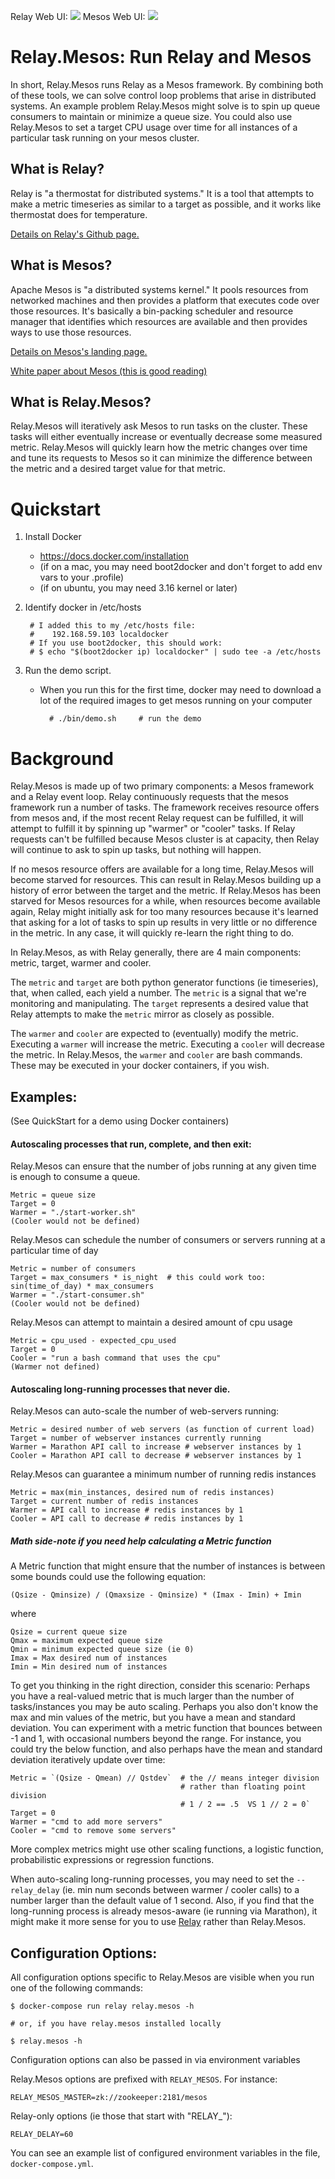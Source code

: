 Relay Web UI:
![](/screenshot_relay.png?raw=true)
Mesos Web UI:
![](/screenshot_mesos.png?raw=true)


Relay.Mesos:  Run Relay and Mesos
==========

In short, Relay.Mesos runs Relay as a Mesos framework.  By combining
both of these tools, we can solve control loop problems that arise in
distributed systems.  An example problem Relay.Mesos might solve is to
spin up queue consumers to maintain or minimize a queue size.  You could also
use Relay.Mesos to set a target CPU usage over time for all instances of
a particular task running on your mesos cluster.

What is Relay?
----------
Relay is "a thermostat for distributed systems."  It is a tool that
attempts to make a metric timeseries as similar to a target
as possible, and it works like thermostat does for temperature.

[Details on Relay's Github page.](
https://github.com/sailthru/relay/blob/master/README.md)

What is Mesos?
----------
Apache Mesos is "a distributed systems kernel."  It pools resources from
networked machines and then provides a platform that executes code over
those resources.  It's basically a bin-packing scheduler and resource
manager that identifies which resources are available and then provides
ways to use those resources.

[Details on Mesos's landing page.](http://mesos.apache.org/)

[White paper about Mesos (this is good
reading)](http://mesos.berkeley.edu/mesos_tech_report.pdf)


What is Relay.Mesos?
----------
Relay.Mesos will iteratively ask Mesos to run tasks on the cluster.
These tasks will either eventually increase or eventually decrease some
measured metric.  Relay.Mesos will quickly learn how the metric changes
over time and tune its requests to Mesos so it can minimize the difference
between the metric and a desired target value for that metric.


Quickstart
==========

1. Install Docker
    - https://docs.docker.com/installation
    - (if on a mac, you may need boot2docker and don't forget to add env vars to your .profile)
    - (if on ubuntu, you may need 3.16 kernel or later)

1. Identify docker in /etc/hosts

        # I added this to my /etc/hosts file:
        #    192.168.59.103 localdocker
        # If you use boot2docker, this should work:
        # $ echo "$(boot2docker ip) localdocker" | sudo tee -a /etc/hosts

1. Run the demo script.
    - When you run this for the first time, docker may need to download a
      lot of the required images to get mesos running on your computer

            # ./bin/demo.sh     # run the demo


Background
==========

Relay.Mesos is made up of two primary components: a Mesos framework and
a Relay event loop.  Relay continuously requests that the mesos
framework run a number of tasks.  The framework receives resource
offers from mesos and, if the most recent Relay request can be fulfilled,
it will attempt to fulfill it by spinning up "warmer" or "cooler" tasks.
If Relay requests can't be fulfilled because
Mesos cluster is at capacity, then Relay will continue to ask to spin up
tasks, but nothing will happen.

If no mesos resource offers are available for a long time, Relay.Mesos
will become starved for resources.  This can result in Relay.Mesos
building up a history of error between the target and the metric.  If
Relay.Mesos has been starved for Mesos resources for a while, when
resources become available again, Relay might initially ask for too many
resources because it's learned that asking for a lot of tasks to spin up
results in very little or no difference in the metric.  In any case, it
will quickly re-learn the right thing to do.

In Relay.Mesos, as with Relay generally, there are 4 main components:
metric, target, warmer and cooler.

The ```metric``` and ```target``` are both python generator functions
(ie timeseries), that, when called, each yield a number.  The
```metric``` is a signal that we're monitoring and manipulating.  The
```target``` represents a desired value that Relay attempts to make the
```metric``` mirror as closely as possible.

The ```warmer``` and ```cooler``` are expected to (eventually) modify
the metric.  Executing a ```warmer``` will increase the metric.
Executing a ```cooler``` will decrease the metric.  In Relay.Mesos, the
```warmer``` and ```cooler``` are bash commands.  These may be executed in
your docker containers, if you wish.


Examples:
----------

(See QuickStart for a demo using Docker containers)

#### Autoscaling processes that run, complete, and then exit:

Relay.Mesos can ensure that the number of jobs running at any given
time is enough to consume a queue.

    Metric = queue size
    Target = 0
    Warmer = "./start-worker.sh"
    (Cooler would not be defined)

Relay.Mesos can schedule the number of consumers or servers running at a
particular time of day

    Metric = number of consumers
    Target = max_consumers * is_night  # this could work too: sin(time_of_day) * max_consumers
    Warmer = "./start-consumer.sh"
    (Cooler would not be defined)

Relay.Mesos can attempt to maintain a desired amount of cpu usage

    Metric = cpu_used - expected_cpu_used
    Target = 0
    Cooler = "run a bash command that uses the cpu"
    (Warmer not defined)

#### Autoscaling long-running processes that never die.

Relay.Mesos can auto-scale the number of web-servers running:

    Metric = desired number of web servers (as function of current load)
    Target = number of webserver instances currently running
    Warmer = Marathon API call to increase # webserver instances by 1
    Cooler = Marathon API call to decrease # webserver instances by 1

Relay.Mesos can guarantee a minimum number of running redis instances

    Metric = max(min_instances, desired num of redis instances)
    Target = current number of redis instances
    Warmer = API call to increase # redis instances by 1
    Cooler = API call to decrease # redis instances by 1

##### Math side-note if you need help calculating a Metric function

A Metric function that might ensure that the number of instances is
between some bounds could use the following equation:

```
(Qsize - Qminsize) / (Qmaxsize - Qminsize) * (Imax - Imin) + Imin
```
where
```
Qsize = current queue size
Qmax = maximum expected queue size
Qmin = minimum expected queue size (ie 0)
Imax = Max desired num of instances
Imin = Min desired num of instances
```

To get you thinking in the right direction, consider this scenario:
Perhaps you have a real-valued metric that is much larger than the
number of tasks/instances you may be auto scaling.  Perhaps you also don't know
the max and min values of the metric, but you have a mean and standard
deviation.  You can experiment with a metric function that bounces
between -1 and 1, with occasional numbers beyond the range.  For
instance, you could try the below function, and also perhaps have the
mean and standard deviation iteratively update over time:

    Metric = `(Qsize - Qmean) // Qstdev`  # the // means integer division
                                          # rather than floating point division
                                          # 1 / 2 == .5  VS 1 // 2 = 0`
    Target = 0
    Warmer = "cmd to add more servers"
    Cooler = "cmd to remove some servers"

More complex metrics might use other scaling functions, a logistic
function, probabilistic expressions or regression functions.

When auto-scaling long-running processes, you may need to set the
```--relay_delay```  (ie. min num seconds between warmer / cooler calls)
to a number larger than the default value of 1 second.  Also, if you
find that the long-running process is already mesos-aware (ie running
via Marathon), it might make it more sense for you to use
[Relay](http://www.github.com/sailthru/relay) rather than Relay.Mesos.


Configuration Options:
----------

All configuration options specific to Relay.Mesos are visible when you
run one of the following commands:
```
$ docker-compose run relay relay.mesos -h

# or, if you have relay.mesos installed locally

$ relay.mesos -h
```

Configuration options can also be passed in via environment variables

Relay.Mesos options are prefixed with `RELAY_MESOS`.  For instance:

    RELAY_MESOS_MASTER=zk://zookeeper:2181/mesos

Relay-only options (ie those that start with "RELAY_"):

    RELAY_DELAY=60

You can see an example list of configured environment variables in the
file, `docker-compose.yml`.
